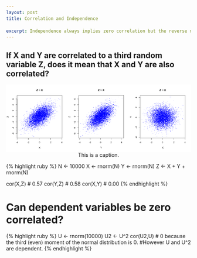 ```yaml
---
layout: post
title: Correlation and Independence

excerpt: Independence always implies zero correlation but the reverse might not be true. Here is a very simple example to illustrate it in R.
---
```


## If X and Y are correlated to a third random variable Z, does it mean that X and Y are also correlated?

<div class="imgcap">
<img src="/assets/independence_and_correlation/1.png" style="border:none; display: block; margin: 0 auto;">
<div class="thecap" style="text-align:center">This is a caption.</div>
</div>

{% highlight ruby %}
N <- 10000
X <- rnorm(N)
Y <- rnorm(N)
Z <- X + Y + rnorm(N)

cor(X,Z) # 0.57
cor(Y,Z) # 0.58
cor(X,Y) # 0.00
{% endhighlight %}

# Can dependent variables be zero correlated?

{% highlight ruby %}
U <- rnorm(10000)
U2 <- U^2
cor(U2,U) # 0 because the third (even) moment of the normal distribution is 0.
#However U and U^2 are dependent.
{% endhighlight %}
